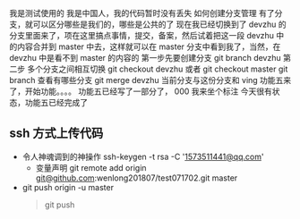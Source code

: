 我是测试使用的
我是中国人，我的代码暂时没有丢失
如何创建分支管理
有了分支，就可以区分哪些是我们的，哪些是公共的了
现在我已经切换到了 devzhu 的分支里面来了，项在这里搞点事情，提交，备案，然后试着把这一段 devzhu 中的内容合并到 master 中去，这样就可以在 master 分支中看到我了，当然，在 devzhu 中是看不到 master 的内容的
第一步先要创建分支
git branch devzhu
第二步 多个分支之间相互切换
git checkout devzhu
或者 git checkout master
git branch 查看有哪些分支
git merge devzhu 当前分支与这份分支和 ving
功能五来了，开始功能。。。。
功能五已经写了一部分了， 000 我来坐个标注
今天很有状态，功能五已经完成了

## ssh 方式上传代码

- 令人神魂调到的神操作
  ssh-keygen -t rsa -C '1573511441@qq.com'
  - 变量声明
    git remote add origin git@github.com:wenlong201807/test071702.git master
- git push origin -u master
  > git push
